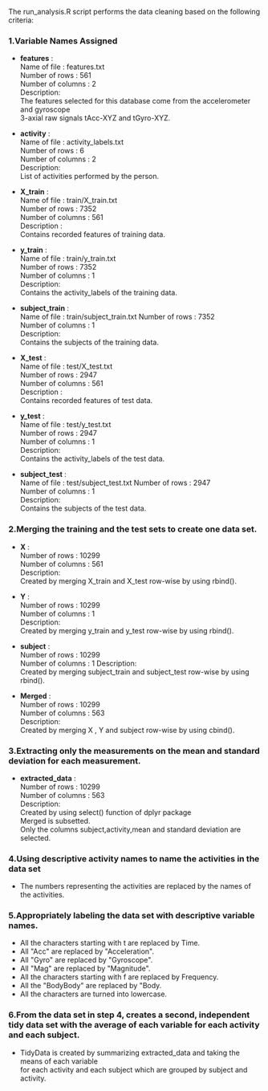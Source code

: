 
The run_analysis.R script performs the data cleaning based on the following criteria:

### 1.Variable Names Assigned
   - **features** :  
     Name of file : features.txt  
     Number of rows : 561  
     Number of columns : 2  
     Description:  
     The features selected for this database come from the accelerometer and gyroscope  
     3-axial raw signals tAcc-XYZ and tGyro-XYZ.<br>
     
   - **activity** :  
     Name of file : activity_labels.txt  
     Number of rows : 6  
     Number of columns : 2  
     Description:  
     List of activities performed by the person.<br>  
     
   - **X_train** :  
     Name of file : train/X_train.txt  
     Number of rows : 7352  
     Number of columns : 561  
     Description :  
     Contains recorded features of training data.<br>
     
   - **y_train** :  
     Name of file : train/y_train.txt  
     Number of rows : 7352  
     Number of columns : 1  
     Description:  
     Contains the activity_labels of the training data.<br>
     
   - **subject_train** :  
     Name of file : train/subject_train.txt
     Number of rows : 7352  
     Number of columns : 1  
     Description:  
     Contains the subjects of the training data.<br>
       
   - **X_test** :  
     Name of file : test/X_test.txt  
     Number of rows : 2947  
     Number of columns : 561  
     Description :  
     Contains recorded features of test data.<br>
     
   - **y_test** :  
     Name of file : test/y_test.txt  
     Number of rows : 2947  
     Number of columns : 1  
     Description:  
     Contains the activity_labels of the test data.<br>
     
   - **subject_test** :  
     Name of file : test/subject_test.txt
     Number of rows : 2947  
     Number of columns : 1  
     Description:  
     Contains the subjects of the test data.<br>
     
     
### 2.Merging the training and the test sets to create one data set.  
   - **X** :  
     Number of rows : 10299  
     Number of columns : 561  
     Description:  
     Created by merging X_train and X_test row-wise by using rbind().<br>
     
   - **Y** :  
     Number of rows : 10299  
     Number of columns : 1  
     Description:  
     Created by merging y_train and y_test row-wise by using rbind().<br>
     
   - **subject** :  
     Number of rows : 10299  
     Number of columns : 1
     Description:  
     Created by merging subject_train and subject_test row-wise by using rbind().<br>
     
   - **Merged** :  
     Number of rows : 10299  
     Number of columns : 563  
     Description:  
     Created by merging X , Y and subject row-wise by using cbind().<br>
     

### 3.Extracting only the measurements on the mean and standard deviation for each measurement.
   - **extracted_data** :  
     Number of rows : 10299  
     Number of columns : 563  
     Description:  
     Created by using select() function of dplyr package    
     Merged is subsetted.  
     Only the columns subject,activity,mean and standard deviation are selected.<br>
     
     
### 4.Using descriptive activity names to name the activities in the data set
   - The numbers representing the activities are replaced by the names of the activities.<br>
   
   
### 5.Appropriately labeling the data set with descriptive variable names.
   - All the characters starting with t are replaced by Time.  
   - All "Acc" are replaced by "Acceleration".  
   - All "Gyro" are replaced by "Gyroscope".  
   - All "Mag" are replaced by "Magnitude".  
   - All the characters starting with f are replaced by Frequency.  
   - All the "BodyBody" are replaced by "Body.  
   - All the characters are turned into lowercase.<br>
   

### 6.From the data set in step 4, creates a second, independent tidy data set with the average of each       variable for each activity and each subject.  
   - TidyData is created by summarizing extracted_data and taking the means of each variable  
     for each activity and each subject which are grouped by subject and activity.
   
   
   
